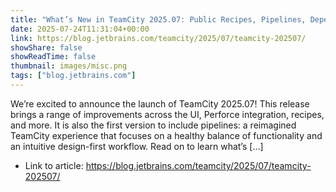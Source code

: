 ```yaml
---
title: "What’s New in TeamCity 2025.07: Public Recipes, Pipelines, Dependency Control, and More"
date: 2025-07-24T11:31:04+00:00
link: https://blog.jetbrains.com/teamcity/2025/07/teamcity-202507/
showShare: false
showReadTime: false
thumbnail: images/misc.png
tags: ["blog.jetbrains.com"]
---
```

We’re excited to announce the launch of TeamCity 2025.07! This release brings a range of improvements across the UI, Perforce integration, recipes, and more. It is also the first version to include pipelines: a reimagined TeamCity experience that focuses on a healthy balance of functionality and an intuitive design-first workflow. Read on to learn what’s […]

- Link to article: https://blog.jetbrains.com/teamcity/2025/07/teamcity-202507/